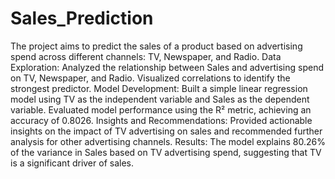 # Sales_Prediction
The project aims to predict the sales of a product based on advertising spend across different channels: TV, Newspaper, and Radio.
Data Exploration:
Analyzed the relationship between Sales and advertising spend on TV, Newspaper, and Radio.
Visualized correlations to identify the strongest predictor.
Model Development:
Built a simple linear regression model using TV as the independent variable and Sales as the dependent variable.
Evaluated model performance using the R² metric, achieving an accuracy of 0.8026.
Insights and Recommendations:
Provided actionable insights on the impact of TV advertising on sales and recommended further analysis for other advertising channels.
Results:
The model explains 80.26% of the variance in Sales based on TV advertising spend, suggesting that TV is a significant driver of sales.
